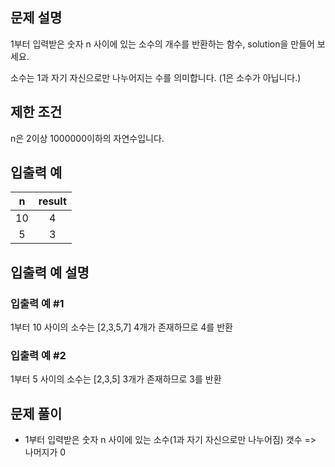 ## 문제 설명

1부터 입력받은 숫자 n 사이에 있는 소수의 개수를 반환하는 함수, solution을 만들어 보세요.

소수는 1과 자기 자신으로만 나누어지는 수를 의미합니다.
(1은 소수가 아닙니다.)

## 제한 조건

n은 2이상 1000000이하의 자연수입니다.

## 입출력 예

|  n  | result |
| :-: | :----: |
| 10  |   4    |
|  5  |   3    |

## 입출력 예 설명

### 입출력 예 #1

1부터 10 사이의 소수는 [2,3,5,7] 4개가 존재하므로 4를 반환

### 입출력 예 #2

1부터 5 사이의 소수는 [2,3,5] 3개가 존재하므로 3를 반환

## 문제 풀이

- 1부터 입력받은 숫자 n 사이에 있는 소수(1과 자기 자신으로만 나누어짐) 갯수
  => 나머지가 0
